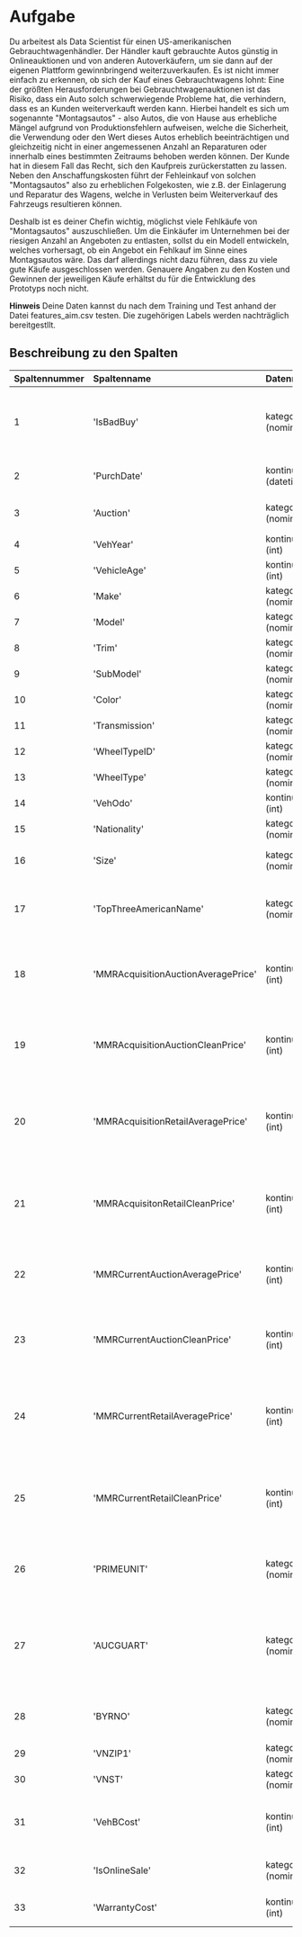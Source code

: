 # Aufgabe
Du arbeitest als Data Scientist für einen US-amerikanischen Gebrauchtwagenhändler. Der Händler kauft gebrauchte Autos günstig in Onlineauktionen und von anderen Autoverkäufern, um sie dann auf der eigenen Plattform gewinnbringend weiterzuverkaufen. Es ist nicht immer einfach zu erkennen, ob sich der Kauf eines Gebrauchtwagens lohnt: Eine der größten Herausforderungen bei Gebrauchtwagenauktionen ist das Risiko, dass ein Auto solch schwerwiegende Probleme hat, die verhindern, dass es an Kunden weiterverkauft werden kann. Hierbei handelt es sich um sogenannte "Montagsautos" - also Autos, die von Hause aus erhebliche Mängel aufgrund von Produktionsfehlern aufweisen, welche die Sicherheit, die Verwendung oder den Wert dieses Autos erheblich beeinträchtigen und gleichzeitig nicht in einer angemessenen Anzahl an Reparaturen oder innerhalb eines bestimmten Zeitraums behoben werden können. Der Kunde hat in diesem Fall das Recht, sich den Kaufpreis zurückerstatten zu lassen. Neben den Anschaffungskosten führt der Fehleinkauf von solchen "Montagsautos" also zu erheblichen Folgekosten, wie z.B. der Einlagerung und Reparatur des Wagens, welche in Verlusten beim Weiterverkauf des Fahrzeugs resultieren können.

Deshalb ist es deiner Chefin wichtig, möglichst viele Fehlkäufe von "Montagsautos" auszuschließen. Um die Einkäufer im Unternehmen bei der riesigen Anzahl an Angeboten zu entlasten, sollst du ein Modell entwickeln, welches vorhersagt, ob ein Angebot ein Fehlkauf im Sinne eines Montagsautos wäre. Das darf allerdings nicht dazu führen, dass zu viele gute Käufe ausgeschlossen werden. Genauere Angaben zu den Kosten und Gewinnen der jeweiligen Käufe erhältst du für die Entwicklung des Prototyps noch nicht.

**Hinweis** Deine Daten kannst du nach dem Training und Test anhand der Datei features_aim.csv testen. Die zugehörigen Labels werden nachträglich bereitgestllt.

## Beschreibung zu den Spalten

| Spaltennummer | Spaltenname                         | Datenniveau               | Beschreibung                                                                                                                                                         |
| :------------ | :---------------------------------- | :------------------------ | :------------------------------------------------------------------------------------------------------------------------------------------------------------------- |
| 1             | 'IsBadBuy'                          | kategorisch (nominal)     | Identifiziert, ob das ersteigerte Fahrzeug ein "Montagsauto" und somit ein Fehlkauf war (0= kein Montagsauto, 1= Montagsauto)                                        |
| 2             | 'PurchDate'                         | kontinuierlich (datetime) | Das Datum, an dem das Fahrzeug bei der Auktion gekauft wurde                                                                                                         |
| 3             | 'Auction'                           | kategorisch (nominal)     | Auktionsanbieter, bei dem das Fahrzeug gekauft wurde                                                                                                                 |
| 4             | 'VehYear'                           | kontinuierlich (int)      | Baujahr des Fahrzeugs                                                                                                                                                |
| 5             | 'VehicleAge'                        | kontinuierlich (int)      | Alter des Autos zum Zeitpunkt der Auktion                                                                                                                            |
| 6             | 'Make'                              | kategorisch (nominal)     | Fahrzeughersteller                                                                                                                                                   |
| 7             | 'Model'                             | kategorisch (nominal)     | Fahrzeugmodell                                                                                                                                                       |
| 8             | 'Trim'                              | kategorisch (nominal)     | Fahrzeugausstattung                                                                                                                                                  |
| 9             | 'SubModel'                          | kategorisch (nominal)     | Fahrzeug-Submodell                                                                                                                                                   |
| 10            | 'Color'                             | kategorisch (nominal)     | Fahrzeugfarbe                                                                                                                                                        |
| 11            | 'Transmission'                      | kategorisch (nominal)     | Fahrzeug-Getriebeart (Automatik, Manuell)                                                                                                                            |
| 12            | 'WheelTypeID'                       | kategorisch (nominal)     | Die Typ-ID der Felgen                                                                                                                                                |
| 13            | 'WheelType'                         | kategorisch (nominal)     | Art der Felgen                                                                                                                                                       |
| 14            | 'VehOdo'                            | kontinuierlich (int)      | Meilenstand des Fahrzeugs                                                                                                                                            |
| 15            | 'Nationality'                       | kategorisch (nominal)     | Das Land des Herstellers                                                                                                                                             |
| 16            | 'Size'                              | kategorisch (nominal)     | Die Größenklasse des Fahrzeugs (Kompakt, SUV, etc.)                                                                                                                  |
| 17            | 'TopThreeAmericanName'              | kategorisch (nominal)     | Identifiziert, ob der Hersteller einer der drei führenden amerikanischen Hersteller ist.                                                                             |
| 18            | 'MMRAcquisitionAuctionAveragePrice' | kontinuierlich (int)      | Anschaffungspreis in US-Dollar für dieses Fahrzeug im durchschnittlichen Zustand zum Zeitpunkt des Kaufs                                                             |
| 19            | 'MMRAcquisitionAuctionCleanPrice'   | kontinuierlich (int)      | Anschaffungspreis in US-Dollar für dieses Fahrzeug im überdurchschnittlichen Zustand zum Zeitpunkt des Kaufs                                                         |
| 20            | 'MMRAcquisitionRetailAveragePrice'  | kontinuierlich (int)      | Anschaffungspreis in US-Dollar für dieses Fahrzeug im Einzelhandel im durchschnittlichen Zustand zum Zeitpunkt des Kaufs                                             |
| 21            | 'MMRAcquisitonRetailCleanPrice'     | kontinuierlich (int)      | Anschaffungspreis in US-Dollar für dieses Fahrzeug im Einzelhandel in überdurchschnittlichem Zustand zum Zeitpunkt des Kaufs                                         |
| 22            | 'MMRCurrentAuctionAveragePrice'     | kontinuierlich (int)      | Anschaffungspreis in US-Dollar für dieses Fahrzeug im Durchschnittszustand zum aktuellen Tag                                                                         |
| 23            | 'MMRCurrentAuctionCleanPrice'       | kontinuierlich (int)      | Anschaffungspreis in US-Dollar für dieses Fahrzeug im überdurchschnittlichen Zustand zum aktuellen Tag                                                               |
| 24            | 'MMRCurrentRetailAveragePrice'      | kontinuierlich (int)      | Anschaffungspreis in US-Dollar für dieses Fahrzeug im Einzelhandel im durchschnittlichen Zustand zum aktuellen Tag                                                   |
| 25            | 'MMRCurrentRetailCleanPrice'        | kontinuierlich (int)      | Anschaffungspreis in US-Dollar für dieses Fahrzeug im Einzelhandel im überdurchschnittlichen Zustand zum aktuellen Tag                                               |
| 26            | 'PRIMEUNIT'                         | kategorisch (nominal)     | Identifiziert, ob das Fahrzeug eine höhere Nachfrage als ein Standardkauf haben würde                                                                                |
| 27            | 'AUCGUART'                          | kategorisch (nominal)     | Das Garantielevel, der Versteigerungsplattform, das für das Fahrzeug gegeben wird ('GREEN' - Garantie vorhanden, 'YELLOW' - Garantie unklar, 'RED' - keine Garantie) |
| 28            | 'BYRNO'                             | kategorisch (nominal)     | Eindeutige Nummer, die dem Käufer zugewiesen wird, der das Fahrzeug gekauft hat                                                                                      |
| 29            | 'VNZIP1'                            | kategorisch (nominal)     | Postleitzahl, wo das Auto gekauft wurde                                                                                                                              |
| 30            | 'VNST'                              | kategorisch (nominal)     | Staat, in dem das Auto gekauft wurde                                                                                                                                 |
| 31            | 'VehBCost'                          | kontinuierlich (int)      | Anschaffungskosten in US-Dollar, die für das Fahrzeug zum Zeitpunkt des Kaufs bezahlt wurden                                                                         |
| 32            | 'IsOnlineSale'                      | kategorisch (nominal)     | Identifiziert, ob das Fahrzeug ursprünglich online gekauft wurde                                                                                                     |
| 33            | 'WarrantyCost'                      | kontinuierlich (int)      | Kosten der Garantie für eine Laufzeit von 36 Monaten                                                                                                                 |

